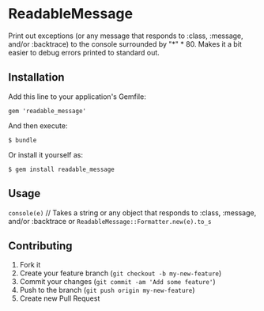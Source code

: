 # ReadableMessage

Print out exceptions (or any message that responds to :class, :message, and/or :backtrace) to the console
surrounded by "*" * 80.  Makes it a bit easier to debug errors printed to standard out.

## Installation

Add this line to your application's Gemfile:

    gem 'readable_message'

And then execute:

    $ bundle

Or install it yourself as:

    $ gem install readable_message

## Usage

`console(e)` // Takes a string or any object that responds to :class, :message, and/or :backtrace
or
`ReadableMessage::Formatter.new(e).to_s`

## Contributing

1. Fork it
2. Create your feature branch (`git checkout -b my-new-feature`)
3. Commit your changes (`git commit -am 'Add some feature'`)
4. Push to the branch (`git push origin my-new-feature`)
5. Create new Pull Request
